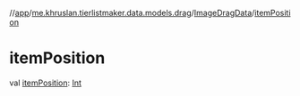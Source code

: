 //[app](../../../index.md)/[me.khruslan.tierlistmaker.data.models.drag](../index.md)/[ImageDragData](index.md)/[itemPosition](item-position.md)

# itemPosition

val [itemPosition](item-position.md): [Int](https://kotlinlang.org/api/latest/jvm/stdlib/kotlin/-int/index.html)
